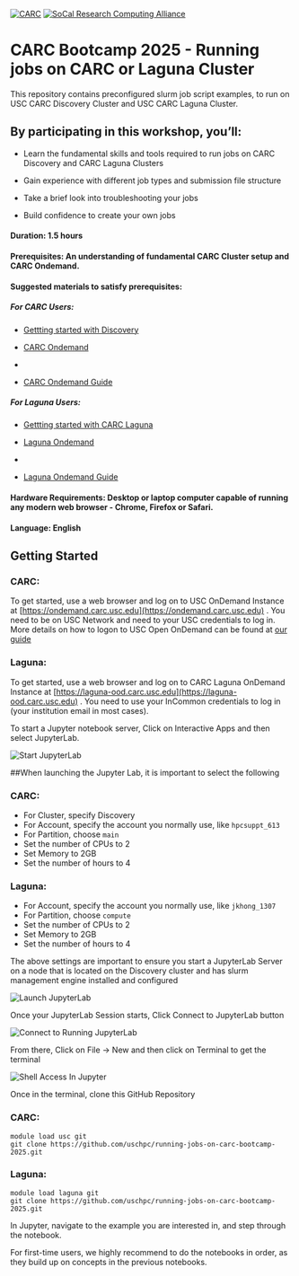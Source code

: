 [![CARC](./images/carc-logo.png 'CARC')](https://carc.usc.edu)
[![SoCal Research Computing Alliance](./images/socal-rca-logo.png 'SoCal RCA')](https://uschpc.github.io/regional-computing-website)
# CARC Bootcamp 2025 - Running jobs on CARC or Laguna Cluster

This repository contains preconfigured slurm job script examples, to run on USC CARC Discovery Cluster and USC CARC Laguna Cluster. 

## By participating in this workshop, you’ll:

* Learn the fundamental skills and tools required to run jobs on CARC Discovery and CARC Laguna Clusters 

* Gain experience with different job types and submission file structure

* Take a brief look into troubleshooting your jobs

* Build confidence to create your own jobs

#### Duration: 1.5 hours
#### Prerequisites: An understanding of fundamental CARC Cluster setup and CARC Ondemand.
#### Suggested materials to satisfy prerequisites:

##### For CARC Users:
* [Gettting started with Discovery](https://www.carc.usc.edu/user-guides/hpc-systems/discovery/getting-started-discovery.html)

* [CARC Ondemand](https://ondemand.carc.usc.edu/)
* 
* [CARC Ondemand Guide](https://www.carc.usc.edu/user-guides/carc-ondemand/ondemand-overview)

##### For Laguna Users:
* [Gettting started with CARC Laguna](https://uschpc.github.io/regional-computing-website/user-guides/get-started-laguna.html)

* [Laguna Ondemand](https://laguna-ood.carc.usc.edu/)
* 
* [Laguna Ondemand Guide](https://uschpc.github.io/regional-computing-website/user-guides/get-started-laguna/laguna-ondemand/ondemand-overview.html)


#### Hardware Requirements: Desktop or laptop computer capable of running any modern web browser - Chrome, Firefox or Safari. 

#### Language: English

## Getting Started

### CARC:
To get started, use a web browser and log on to USC OnDemand Instance at [https://ondemand.carc.usc.edu](https://ondemand.carc.usc.edu) . You need to be on USC Network and need to your USC credentials to log in. More details on how to logon to USC Open OnDemand can be found at [our guide](https://www.carc.usc.edu/user-guides/carc-ondemand.html)
### Laguna:
To get started, use a web browser and log on to CARC Laguna OnDemand Instance at [https://laguna-ood.carc.usc.edu](https://laguna-ood.carc.usc.edu) . You need to use your InCommon credentials to log in (your institution email in most cases). 


To start a Jupyter notebook server, Click on Interactive Apps and then select JupyterLab.

![Start JupyterLab](./images/jupyterlab-start.png)


##When launching the Jupyter Lab, it is important to select the following
### CARC:
* For Cluster, specify Discovery 
* For Account, specify the account you normally use, like `hpcsuppt_613`
* For Partition, choose `main`
* Set the number of CPUs to 2
* Set Memory to 2GB
* Set the number of hours to 4

### Laguna:
* For Account, specify the account you normally use, like `jkhong_1307`
* For Partition, choose `compute`
* Set the number of CPUs to 2
* Set Memory to 2GB
* Set the number of hours to 4


The above settings are important to ensure you start a JupyterLab Server on a node that is located on the Discovery cluster and has slurm management engine installed and configured

![Launch JupyterLab](./images/jupyterlab-launching.png)

Once your JupyterLab Session starts, Click Connect to JupyterLab button

![Connect to Running JupyterLab](./images/jupyterlab-running.png)

From there, Click on File -> New and then click on Terminal to get the terminal

![Shell Access In Jupyter](./images/terminal-start.png)

Once in the terminal, clone this GitHub Repository

### CARC: 
```
module load usc git
git clone https://github.com/uschpc/running-jobs-on-carc-bootcamp-2025.git
```
### Laguna:
```
module load laguna git
git clone https://github.com/uschpc/running-jobs-on-carc-bootcamp-2025.git
```


In Jupyter, navigate to the example you are interested in, and step through the notebook. 

For first-time users, we highly recommend to do the notebooks in order, as they build up on concepts in the previous notebooks.

